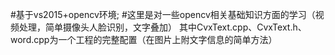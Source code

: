 #基于vs2015+opencv环境;
#这里是对一些opencv相关基础知识方面的学习（视频处理，简单摄像头人脸识别，文字叠加）
其中CvxText.cpp、CvxText.h、word.cpp为一个工程的完整配置（在图片上附文字信息的简单方法）
